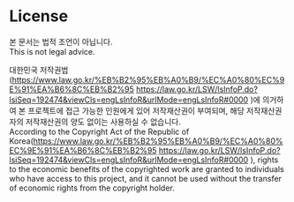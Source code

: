 # License

본 문서는 법적 조언이 아닙니다.<br>
This is not legal advice.<br>

대한민국 저작권법(https://www.law.go.kr/%EB%B2%95%EB%A0%B9/%EC%A0%80%EC%9E%91%EA%B6%8C%EB%B2%95 https://law.go.kr/LSW/lsInfoP.do?lsiSeq=192474&viewCls=engLsInfoR&urlMode=engLsInfoR#0000 )에 의거하여 본 프로젝트에 접근 가능한 인원에게 있어 저작재산권이 부여되며, 해당 저작재산권자의 저작재산권의 양도 없이는 사용하실 수 없습니다.<br>
According to the Copyright Act of the Republic of Korea(https://www.law.go.kr/%EB%B2%95%EB%A0%B9/%EC%A0%80%EC%9E%91%EA%B6%8C%EB%B2%95 https://law.go.kr/LSW/lsInfoP.do?lsiSeq=192474&viewCls=engLsInfoR&urlMode=engLsInfoR#0000 ), rights to the economic benefits of the copyrighted work are granted to individuals who have access to this project, and it cannot be used without the transfer of economic rights from the copyright holder.<br>
